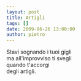 ```yaml
---
layout: post
title: Artigli
tags: []
date: 2009-06-26 13:00:00
author: pietro
---
```

Stavi sognando i tuoi gigli<br/>ma all'improvviso ti svegli<br/>quando t'accorgi<br/>degli artigli.

